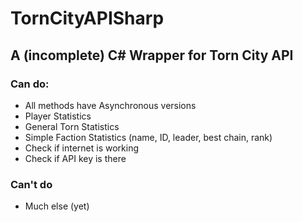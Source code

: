 # TornCityAPISharp
## A (incomplete) C# Wrapper for Torn City API

### Can do:
- All methods have Asynchronous versions
- Player Statistics
- General Torn Statistics
- Simple Faction Statistics (name, ID, leader, best chain, rank)
- Check if internet is working
- Check if API key is there

### Can't do
- Much else (yet)
